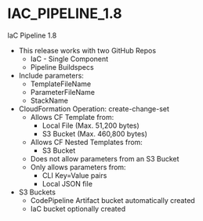 # IAC_PIPELINE_1.8
IaC Pipeline 1.8
- This release works with two GitHub Repos
  + IaC - Single Component
  + Pipeline Buildspecs
- Include parameters:
  + TemplateFileName
  + ParameterFileName
  + StackName
- CloudFormation Operation: create-change-set
  + Allows CF Template from:
    - Local File (Max.  51,200 bytes)
    - S3 Bucket  (Max. 460,800 bytes)
  + Allows CF Nested Templates from:
    - S3 Bucket
  + Does not allow parameters from an S3 Bucket
  + Only allows parameters from:
    - CLI Key=Value pairs
    - Local JSON file
- S3 Buckets
  + CodePipeline Artifact bucket automatically created
  + IaC bucket optionally created
